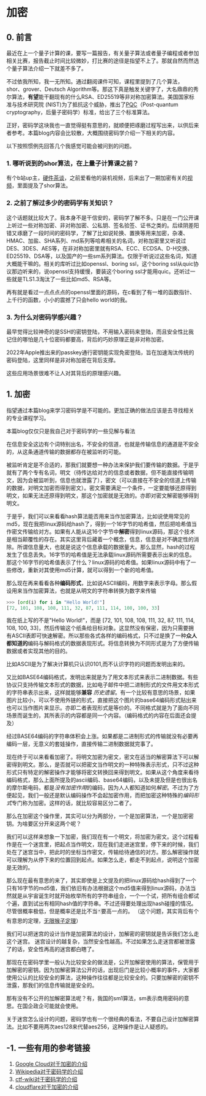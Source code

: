 # 加密

## 0. 前言

最近在上一个量子计算的课，要写一篇报告，有关量子算法或者量子编程或者参加相关比赛，报告截止时间比较微妙，打比赛的途径是指望不上了。那就自然而然选个量子算法介绍一下就差不多了。

不过依我所知，我一无所知。通过翻阅课件可知，课程里提到了几个算法，shor、grover、Deutsch Algorithm等。那这下真是触发关键字了，大名鼎鼎的秀尔算法，**有望**能干翻现有的什么RSA、ED25519等非对称加密算法。美国国家标准与技术研究院 (NIST)为了抵抗这个威胁，推出了[PQC](https://zh.wikipedia.org/wiki/%E5%90%8E%E9%87%8F%E5%AD%90%E5%AF%86%E7%A0%81%E5%AD%A6)（Post-quantum cryptography，后量子密码学）标准，给出了三个标准算法。

正好，密码学这块我也一直觉得挺有意思的，就顺便把琢磨过程写出来，以供后来者参考。本篇blog内容会比较散，大概围绕密码学介绍一下相关的内容。

以下按照惯例先回答几个我感觉可能会被问到的问题。

### 1. 哪听说到的shor算法，在上量子计算课之前？

有个b站up主，[硬件茶谈](https://space.bilibili.com/14871346)，之前爱看他的装机视频，后来出了一期加密有关的[视频](https://www.bilibili.com/video/BV1Eo4y1y7Dh/)，里面提及了shor算法。

### 2. 之前了解过多少的密码学有关知识？

这个话题就比较大了。我本身不是干信安的，密码学了解不多。只是在一门公开课上听过一些对称加密、非对称加密、公私钥、签名验签、证书之类的。后续阴差阳错又琢磨了一段时间的密码学，了解了比如说轮换、置换等用来加密，杂凑、HMAC、加盐、SHA系列、md系列等哈希相关的名词，对称加密里又听说过DES、3DES、AES等，在非对称加密里就有RSA、ECC、ECDSA、D-H交换、ED25519、DSA等，以及国产的一些sm系列算法。仅限于听说过这些名词，知道大概能干嘛的。相关的库听过比如openssl、boring ssl，这个boring ssl从quic协议那边听来的，说openssl支持缓慢，要装这个boring ssl才能用quic。还听过一些就是TLS1.3淘汰了一些比如md5、RSA等。

再有就是看过一点点点点的openssl里面的源码，在c看到了有一堆的函数指针、上千行的函数，小小的震撼了只会hello world的我。

### 3. 为什么对密码学感兴趣？

最早觉得比较神奇的是SSH的密钥登陆，不用输入密码来登陆，而且安全性比我记住的哪怕是几十位密码都要高，背后的巧妙原理正是非对称加密。

2022年Apple推出来的passkey通行密钥能实现免密登陆，旨在加速淘汰传统的密码登陆，这里同样是非对称加密在背后支撑。

这些应用场景很难不让人对其背后的原理感兴趣。

## 1. 加密

指望通过本篇blog来学习密码学是不可能的。更加正确的做法应该是去寻找相关的专业课程学习。

本篇blog仅仅只是我自己对于密码学的一些见解与看法

在信息安全这边有个词特别出名，不安全的信道，也就是传输信息的通道是不安全的，从这条通道传输的数据都存在被监听的可能。

被监听肯定是不合适的，那我们就要想一种办法来保护我们要传输的数据。于是乎就有了两个专有名词，明文（待传达给对方的信息或者数据，但不能直接传输明文，因为会被监听到，信息也就泄露了），密文（可以直接在不安全的信道上传输的数据，对明文加密而得到密文）。密文需要满足一个条件，一定要能够还原得到明文，如果无法还原得到明文，那这个加密就是无效的。亦即对密文解密能够得到明文。

于是乎，我们可以来看看hash算法能否用来当作加密算法，比如说使用常见的md5，现在我把linux源码给hash了，得到一个16字节的哈希值，然后把哈希值当作密文传输给对方。如果有人能从这16个字节中**解密**得到linux源码，那这个技术是相当颠覆性的存在。其实这里背后藏着一个概念，信息，信息是对不确定性的消除。所谓信息量大，也就是说这个信息承载的数据量大。那么显然，hash的过程发生了信息丢失。16字节的哈希值是无法承载linux源码所需要表示出来的信息。那这个16字节的哈希值表示了什么？linux源码的哈希值。如果linux源码中有了一些修改，重新对其使用md5计算，就可以得到一个新的哈希值。

那么现在再来看看各种**编码形式**，比如说ASCII编码，用数字来表示字母。那么假设用来当作加密算法，也就是从明文的字符串转换为数字来传输

```python
>>> [ord(i) for i in "Hello World!"]
[72, 101, 108, 108, 111, 32, 87, 111, 114, 108, 100, 33]
```

我在纸上写的不是"Hello World!"，而是 [72, 101, 108, 108, 111, 32, 87, 111, 114, 108, 100, 33]，然后传输这个纸条给目标对象。这显然没有保密，因为只需要拥有ASCII表即可快速解密。所以那些各式各样的编码格式，只不过是换了一种**众人都知道的**编码与解码格式的数据表现形式。将信息转换为不同形式是为了方便传输数据或者实现其他的目的。

比如ASCII是为了解决计算机只认识0101,而不认识字符的问题而发明出来的。

又比如BASE64编码格式，发明出来就是为了用文本形式来表示二进制数据。有些协议只支持传输文本形式的数据，比如电子邮件中把二进制形式的文件用文本形式的字符串表示出来，这样就能够**兼容** *历史遗留*。有一个比较有意思的场景，如果图片比较小，可以不使用外链的形式，直接把这个图片的base64编码形式贴出来也可以当作图片来显示。亦即二者表现形式是等价的。不同格式就是为了面向不同场景而诞生的，其所表示的内容都是同一个内容。（编码格式的内容在后面还会提及）

经过BASE64编码的字符串体积会上涨。如果都是二进制形式的传输就没有必要再编码一层，无意义的套娃操作，直接传输二进制数据就完事了。

现在终于可以来看看加密了。将明文加密为密文，密文在适当的解密算法下可以解密得到明文。那么，是否就可以把密文当作明文的一种特殊表示形式，只不过这种形式只有特定的解密操作才能够将密文转换回来得到明文。如果从这个角度来看待编码格式，那么上面所提及的ascii编码、base64编码，以及未提及但是也很出名的摩尔斯电码，都是*没有加密作用*的编码，因为人人都知道如何*解密*。不过为了方便起见，我们一般还是默认编码操作不会起加密作用，而把加密这种特殊的*编码形式*专门称为加密。这样的话，就比较容易区分二者了。

那么在加密这个操作里，其实可以分为两部分，一个是加密算法，一个是加密密钥。为啥要区分开来这两个呢？

我们可以这样来想象一下加密，我们现在有一个明文，将加密为密文。这个过程看作是在一个迷宫里，把起点当作明文，现在我们走进迷宫里，停下来的时候，我们处在了迷宫当中，把此时的坐标当作密文，传输给待通信的对方。那么解密操作就可以理解为从停下来的位置回到起点。如果怎么走，都走不到起点，说明这个加密是无效的。

那么现在最有意思的来了，其实即使是上文提及的把linux源码给hash得到了一个只有16字节的md5值，我们依旧有办法根据这个md5值来得到linux源码，办法当然就是从宇宙诞生时就开始枚举所有的字符串组合，一个一个试，把所有组合都试个遍，直到试出有相同hash值的字符串。不过还得要处理出现hash碰撞的情况。尽管很概率极低，但是概率还是比不当🃏要高一点的。
（这个问题，其实背后有个有意思的定理，[无限猴子定理](https://zh.m.wikipedia.org/wiki/%E7%84%A1%E9%99%90%E7%8C%B4%E5%AD%90%E5%AE%9A%E7%90%86)）

我们可以把迷宫的设计当作是加密算法的设计，加解密的密钥就是告诉我们怎么走这个迷宫。
迷宫设计的越复杂，当然安全性越高。不过如果怎么走迷宫都被泄露了的话，安全性再高的迷宫都白瞎了。

那现在在密码学里一般认为比较安全的做法是，公开加解密使用的算法，保管用于加解密的密钥。因为加解密算法公开的话，出现后门是比较小概率的事件，大家都使用公认的比较安全的算法，这种操作往往都是比较安全的。只要加解密的密钥不泄露，那我们的信息传输就是安全的。

那有没有不公开的加解密算法呢？有，我国的sm1算法，sm表示商用密码的意思。在国企政企可能就会使用。

关于迷宫怎么设计的问题，密码学也有一个很经典的看法，不要自己设计加解密算法。比如不要用两次aes128来代替aes256，这种操作是让人疑惑的。







## -1. 一些有用的参考链接

1. [Google Cloud对于加密的介绍](https://cloud.google.com/learn/what-is-encryption?hl=zh-CN)
2. [Wikipedia对于密码学的介绍](https://zh.wikipedia.org/wiki/%E5%AF%86%E7%A0%81%E5%AD%A6)
3. [ctf-wiki对于密码学的介绍](https://ctf-wiki.org/crypto/introduction/)
4. [cloudflare对于加密的介绍](https://www.cloudflare-cn.com/learning/ssl/what-is-encryption/)
